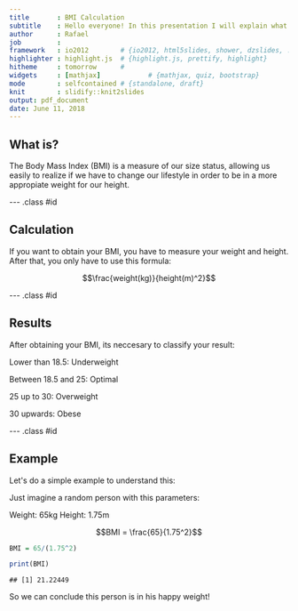 ```yaml
---
title       : BMI Calculation
subtitle    : Hello everyone! In this presentation I will explain what is the Body Mass Index, and how can we calculate it!
author      : Rafael
job         : 
framework   : io2012        # {io2012, html5slides, shower, dzslides, ...}
highlighter : highlight.js  # {highlight.js, prettify, highlight}
hitheme     : tomorrow      # 
widgets     : [mathjax]            # {mathjax, quiz, bootstrap}
mode        : selfcontained # {standalone, draft}
knit        : slidify::knit2slides
output: pdf_document
date: June 11, 2018
---
```



## What is?

The Body Mass Index (BMI) is a measure of our size status, allowing us easily to realize if we have to change
our lifestyle in order to be in a more appropiate weight for our height.




--- .class #id 

## Calculation

If you want to obtain your BMI, you have to measure your weight and height. After that, you only have to use this formula:

$$\frac{weight(kg)}{height(m)^2}$$

--- .class #id 
## Results

After obtaining your BMI, its neccesary to classify your result:

Lower than 18.5: Underweight

Between 18.5 and 25: Optimal

25 up to 30: Overweight

30 upwards: Obese

--- .class #id 
## Example

Let's do a simple example to understand this:

Just imagine a random person with this parameters:

Weight: 65kg
Height: 1.75m

$$BMI = \frac{65}{1.75^2}$$


```r
BMI = 65/(1.75^2)

print(BMI)
```

```
## [1] 21.22449
```
So we can conclude this person is in his happy weight!

